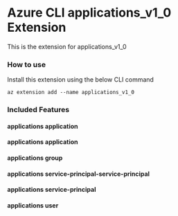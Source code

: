 # Azure CLI applications_v1_0 Extension #
This is the extension for applications_v1_0

### How to use ###
Install this extension using the below CLI command
```
az extension add --name applications_v1_0
```

### Included Features ###
#### applications application ####
#### applications application ####
#### applications group ####
#### applications service-principal-service-principal ####
#### applications service-principal ####
#### applications user ####